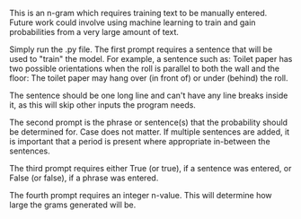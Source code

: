 This is an n-gram which requires training text to be manually entered. Future work could involve using machine learning to train and gain probabilities from a 
very large amount of text.

Simply run the .py file. The first prompt requires a sentence that will be used to "train" the model. For example, a sentence such as: 
Toilet paper has two possible orientations when the roll is parallel to both the wall and the floor: The toilet paper may hang over (in front of) or under (behind) the roll.

The sentence should be one long line and can't have any line breaks inside it, as this will skip other inputs the program needs.

The second prompt is the phrase or sentence(s) that the probability should be determined for. Case does not matter. If multiple sentences are added, it is important that
a period is present where appropriate in-between the sentences.

The third prompt requires either True (or true), if a sentence was entered, or False (or false), if a phrase was entered. 

The fourth prompt requires an integer n-value. This will determine how large the grams generated will be.
